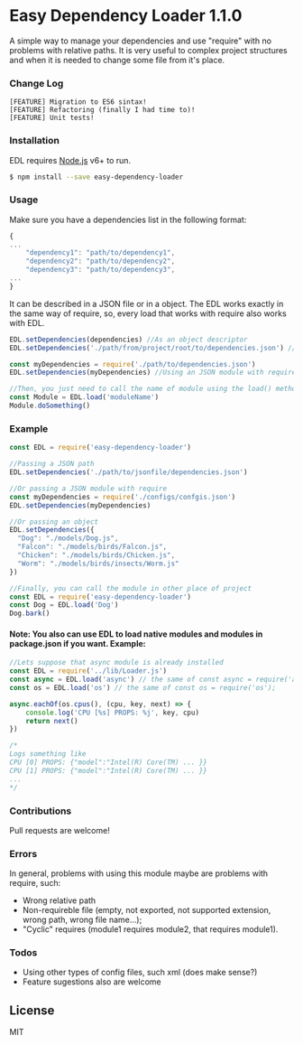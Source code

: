 ﻿
# Easy Dependency Loader 1.1.0

A simple way to manage your dependencies and use "require" with no problems with relative paths. It is very useful to complex project structures and when it is needed to change some file from it's place.

### Change Log
    [FEATURE] Migration to ES6 sintax!
    [FEATURE] Refactoring (finally I had time to)!
    [FEATURE] Unit tests!

### Installation

EDL requires [Node.js](https://nodejs.org/) v6+ to run.

```sh
$ npm install --save easy-dependency-loader
```

### Usage

Make sure you have a dependencies list in the following format:

```js
{
...
    "dependency1": "path/to/dependency1",
    "dependency2": "path/to/dependency2",
    "dependency3": "path/to/dependency3",
...
}
```

It can be described in a JSON file or in a object. The EDL works exactly in the same way of require, so, every load that works with require also works with EDL.

```js
EDL.setDependencies(dependencies) //As an object descriptor
EDL.setDependencies('./path/from/project/root/to/dependencies.json') //Path to dependencies file

const myDependencies = require('./path/to/dependencies.json')
EDL.setDependencies(myDependencies) //Using an JSON module with require

//Then, you just need to call the name of module using the load() method. Is no necessary to use the relative path.
const Module = EDL.load('moduleName')
Module.doSomething()
```

### Example
```js
const EDL = require('easy-dependency-loader')

//Passing a JSON path
EDL.setDependencies('./path/to/jsonfile/dependencies.json')

//Or passing a JSON module with require
const myDependencies = require('./configs/confgis.json')
EDL.setDependencies(myDependencies)

//Or passing an object
EDL.setDependencies({
  "Dog": "./models/Dog.js",
  "Falcon": "./models/birds/Falcon.js",
  "Chicken": "./models/birds/Chicken.js",
  "Worm": "./models/birds/insects/Worm.js"
})

//Finally, you can call the module in other place of project
const EDL = require('easy-dependency-loader')
const Dog = EDL.load('Dog')
Dog.bark()
```

#### Note: You also can use EDL to load native modules and modules in package.json if you want. Example:

```js
//Lets suppose that async module is already installed
const EDL = require('../lib/Loader.js')
const async = EDL.load('async') // the same of const async = require('async');
const os = EDL.load('os') // the same of const os = require('os');

async.eachOf(os.cpus(), (cpu, key, next) => {
    console.log('CPU [%s] PROPS: %j', key, cpu)
    return next()
})

/*
Logs something like
CPU [0] PROPS: {"model":"Intel(R) Core(TM) ... }}
CPU [1] PROPS: {"model":"Intel(R) Core(TM) ... }}
...
*/
```

### Contributions
Pull requests are welcome!

### Errors
In general, problems with using this module maybe are problems with require, such:
 - Wrong relative path
 - Non-requireble file (empty, not exported, not supported extension, wrong path, wrong file name...);
 - "Cyclic" requires (module1 requires module2, that requires module1).

### Todos
 - Using other types of config files, such xml (does make sense?)
 - Feature sugestions also are welcome

License
----
MIT
